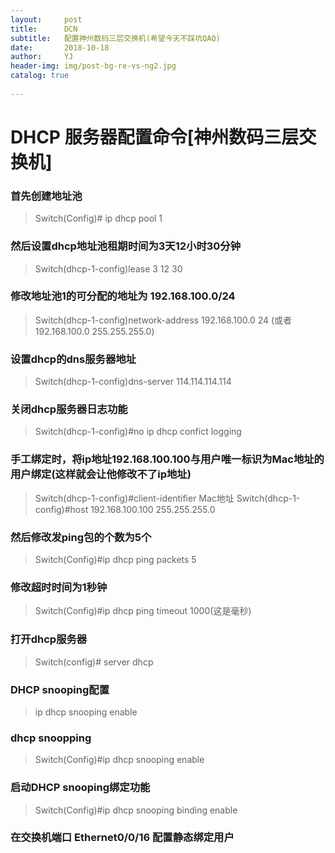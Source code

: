 ```yaml
---
layout:     post
title:      DCN
subtitle:   配置神州数码三层交换机(希望今天不踩坑QAQ)
date:       2018-10-18
author:     YJ
header-img: img/post-bg-re-vs-ng2.jpg
catalog: true
    
---
```


# DHCP 服务器配置命令[神州数码三层交换机]



### 首先创建地址池
>Switch(Config)# ip dhcp pool 1

### 然后设置dhcp地址池租期时间为3天12小时30分钟
>Switch(dhcp-1-config)lease 3 12 30 

### 修改地址池1的可分配的地址为 192.168.100.0/24
>Switch(dhcp-1-config)network-address 192.168.100.0 24 (或者192.168.100.0 255.255.255.0)

### 设置dhcp的dns服务器地址
>Switch(dhcp-1-config)dns-server 114.114.114.114

### 关闭dhcp服务器日志功能
>Switch(dhcp-1-config)#no ip dhcp confict logging

### 手工绑定时，将ip地址192.168.100.100与用户唯一标识为Mac地址的用户绑定(这样就会让他修改不了ip地址)
>Switch(dhcp-1-config)#client-identifier Mac地址
>Switch(dhcp-1-config)#host 192.168.100.100 255.255.255.0

### 然后修改发ping包的个数为5个
>Switch(Config)#ip dhcp ping packets 5

### 修改超时时间为1秒钟
>Switch(Config)#ip dhcp ping timeout 1000(这是毫秒)

### 打开dhcp服务器
>Switch(config)# server dhcp

### DHCP snooping配置
>ip dhcp snooping enable

### dhcp snoopping 
>Switch(Config)#ip dhcp snooping enable

### 启动DHCP snooping绑定功能
>Switch(Config)#ip dhcp snooping binding enable

### 在交换机端口 Ethernet0/0/16 配置静态绑定用户
